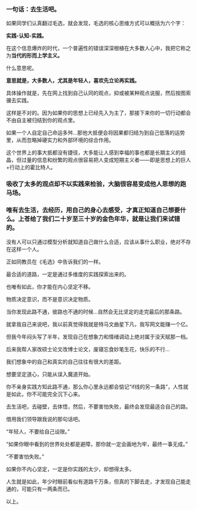 



### 一句话：去生活吧。

如果同学们认真翻过毛选，就会发现，毛选的核心思维方式可以概括为六个字：

**实践-认知-实践。**

在这个信息爆炸的时代，一个普遍性的错误深深根植在大多数人心中，我把它称之为**当代的形而上学主义。**

什么意思呢。

**意思就是，大多数人，尤其是年轻人，喜欢先立论再实践。**

具体操作就是，先在网上找到自己认同的观点，抑或被某种观点说服，然后按图索骥去实践。

这样是不对的。因为如果你的思想上已经先入为主了，那接下来你的一切行动都会不由自主被归结到你的观点里。

如果一个人自定自己命运多舛...那他大抵便会将因果都归结为到自己低落的运势里，从而忽略掉硬实力和外部环境的综合作用。

这个世界上的事大抵都没有捷径，大多能让人感到幸福的事也都是长期主义的结晶，但过量的信息和纷繁的观点很容易把人变成短期主义者——即是思想上的巨人+行动上的霍比特人。

### 吸收了太多的观点却不以实践来检验，大脑很容易变成他人思想的跑马场。

### 唯有去生活，去经历，用自己的身心去感受，才真正知道自己想要什么。上苍给了我们二十岁至三十岁的金色年华，就是让我们来试错的。

没有人可以只通过模型分析就知道自己做什么合适，应该从事什么职业，绝对不存在这样一个人。

正如同教员在《毛选》中告诉我们的一样。

最合适的道路，一定是通过多维度的实践探索出来的。

也唯有如此，你才能在内心坚定不移。

物质决定意识，而不是意识决定物质。

当你发现此路不通，彼路也不通的时候...自然会无比坚定的走完最后的那条路。

就拿我自己来说吧，我以前真觉得我就是特马文曲星下凡，我写网文能赚一个亿。

但我今年闷头写了半年，发现自己在想象力和情绪调动上绝对属于没天赋那一档。

后来我帮人家改硕士论文改博士论文，废寝忘食妙笔生花，快乐的不行...

我们想象中的自己和真实的自己往往有很大的差距。

想要坚定道心，只能从误入魔道开始。

你不亲身实践方知此路不通，那么你心里永远都会惦记“if线的另一条路”，人性就是如此，你不可能完全沉下心来。

去生活吧，去碰壁，去体悟，然后，不要害怕失败，最终会发现最适合自己的路。

借用我们领导跟我说的那句话吧。

“年轻人，不要给自己设限。”

“如果你眼中看到的世界处处都是避障，那你就一定会画地为牢，最终一事无成。”

“不要害怕失败。”

如果你不内心坚定，一定是你实践的太少，却想得太多。

人生就是如此，年少时眼前看似有道路千万条，但真的下脚去走，才发现自己能走通的，可能只有一两条而已。

以上。





